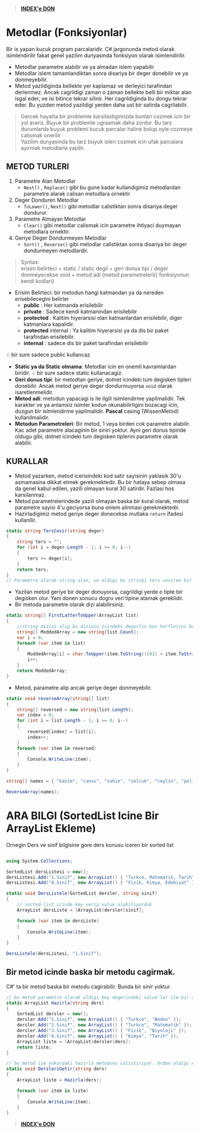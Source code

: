 > [**INDEX'e DON**](/README.md)

# Metodlar (Fonksiyonlar)
Bir is yapan kucuk program parcalaridir. C# jargonunda metod olarak isimlendirilir fakat genel yazilim dunyasinda fonksiyon olarak isimlendirilir. 

* Metodlar parametre alabilir ve ya almadan islem yapabilir
* Metodlar islem tamamlandiktan sonra disariya bir deger donebilir ve ya donmeyebilir.
* Metod yazildiginda bellekte yer kaplamaz ve derleyici tarafindan derlenmez. Ancak cagrildigi zaman o zaman bellekte belli bir miktar alan isgal eder, ve isi bitince tekrar silinir. Her cagrildiginda bu dongu tekrar eder. Bu yuzden metod yazildigi yerden daha ust bir satirda cagrilabilir.
> Gercek hayatta bir problemle karsilastigimizda bunlari cozmek icin bir yol arariz. Buyuk bir problemle ugrasmak daha zordur. Bu tarz durumlarda buyuk problemi kucuk parcalar haline bolup oyle cozmeye calismak onerilir.\
Yazilim dunyasinda bu tarz buyuk isleri cozmek icin ufak parcalara ayirmak metodlarla yapilir. 

## METOD TURLERI
1. Parametre Alan Metodlar
    * `Next()` , `Replace()` gibi bu gune kadar kullandigimiz metodlardan parametre alarak calisan metodlara ornektir
2. Deger Donduren Metodlar
    * `ToLower()`, `Next()` gibi metodlar calistiktan sonra disariya deger dondurur.
3. Parametre Almayan Metodlar
    * `Clear()` gibi metodlar calismak icin parametre ihtiyaci duymayan metodlara ornektir.
4. Geriye Deger Dondurmeyen Metodlar
    * `Sort()` , `Reverse()` gibi metodlar calistiktan sonra disariya bir deger dondurmeyen metodlardir.

>Syntax:\
erisim belirteci + static / static degil + geri donus tipi / deger donmeyecekse void + metod adi (metod parametreleri){ fonksiyonun kendi kodlari}

* Erisim Belirteci: bir metodun hangi katmandan ya da nereden erisebilecegini belirler
    * **public** : Her katmanda erisilebilir
    * **private** : Sadece kendi katmanindan erisilebilir
    * **protected** : Kalitim hiyerarsisi olan katmanlardan erisilebilir, diger katmanlara kapalidir.
    * **protected** internal : Ya kalitim hiyerarsisi ya da dis bir paket tarafindan erisilebilir.
    * **internal** : sadece dis bir paket tarafindan erisilebilir

:bulb: bir sure sadece public kullancaz

* **Static ya da Static olmama**: Metodlar icin en onemli kavramlardan biridir.
:bulb: bir sure sadece static kullanacagiz.
* **Geri donus tipi**: bir metodtan geriye, dotnet icindeki tum degisken tipleri donebilir. Ancak metod geriye deger dondurmuyorsa `void` olarak isaretlenmelidir.
* **Metod adi**: metodun yapacagi is ile ilgili isimlendirme yapilmalidir. Tek karakter ve ya anlamsiz isimler kodun okunabilirligini bozacagi icin, duzgun bir isimlendirme yapilmalidir. **Pascal** casing (WissenMetod) kullanilmalidir. 
* **Metodun Parametreleri**: Bir metod, 1 veya birden cok parametre alabilir. Kac adet parametre alacaginin bir siniri yoktur. Ayni geri donus tipinde oldugu gibi, dotnet icindeki tum degisken tiplerini parametre olarak alabilir.

## KURALLAR
* Metod yazarken, metod icerisindeki kod satir sayisinin yaklasik 30'u asmamasina dikkat etmek gerekmektedir. Bu bir hataya sebep olmasa da genel kabul edilen, yazili olmayan kural 30 satirdir. Fazlasi hos karsilanmaz.
* Metod parametrelerindede yazili olmayan baska bir kural olarak, metod parametre sayisi 4'u geciyorsa buna onlem alinmasi gerekmektedir. 
* Hazirladigimiz metod geriye deger donecekse mutlaka `return` ifadesi kullanilir. 
```C#
static string TersCevir(string deger)
{
    string ters = "";
    for (int i = deger.Length - 1; i >= 0; i--)
    {
        ters += deger[i];
    }
    return ters;
}
// Parametre olarak string alan, ve aldigi bu stringi ters ceviren bir fonskiyon hazirladik
```
* Yazilan metod geriye bir deger donuyorsa, cagrildigi yerde o tipte bir degisken olur. Yani donen sonucu dogru veri tipine atamak gereklidir. 
* Bir metoda parametre olarak dizi alabilirsiniz.
```C#
static string[] FirstLatterToUpper(ArrayList list)
{
    //string dizisi alip bu dizinin icindeki degerlin bas harflerini buyuk yapip geri donemlim
    string[] ModdedArray = new string[list.Count];
    var i = 0;
    foreach (var item in list)
    {
        ModdedArray[i] = char.ToUpper(item.ToString()[0]) + item.ToString().Substring(1);
        i++;
    }
    return ModdedArray;
}
```
* Metod, parametre alip ancak geriye deger donmeyebilir. 
```C#
static void reverseArray(string[] list)
{
    string[] reversed = new string[list.Length];
    var index = 0;
    for (int i = list.Length - 1; i >= 0; i--)
    {
        reversed[index] = list[i];
        index++;
    }
    foreach (var item in reversed)
    {
        Console.WriteLine(item);
    }
}

string[] names = { "kasim", "cansu", "sahin", "selcuk", "ceylin", "pelin", "orhan" };

ReverseArray(names);
```
# ARA BILGI (SortedList Icine Bir ArrayList Ekleme)
Ornegin Ders ve sinif bilgisine gore ders konusu iceren bir sorted list 
```C#

using System.Collections;

SortedList dersListesi = new();
dersListesi.Add("1.Sinif", new ArrayList() { "Turkce, Matematik, Tarih" });
dersListesi.Add("9.Sinif", new ArrayList() { "Fizik, Kimya, Edebiyat" });

static void DersListele(SortedList dersler, string sinif)
{
    // sorted list icinde key verip value alabiliyorduk
    ArrayList dersListe = (ArrayList)dersler[sinif];

    foreach (var item in dersListe)
    {
        Console.WriteLine(item);
    }
}

DersListele(dersListesi, "1.Sinif");
```

## Bir metod icinde baska bir metodu cagirmak.
C#' ta bir metod baska bir metodu cagirabilir. Bunda bir sinir yoktur.

```C#
// bu metod parametre olarak aldigi key degerindeki value'lar ile bir arraylist hazirlayip onu geri donduruyor
static ArrayList Hazirla(string ders)
{
    SortedList dersler = new();
    dersler.Add("1.Sinif", new ArrayList() { "Turkce", "Beden" });
    dersler.Add("2.Sinif", new ArrayList() { "Turkce", "Matematik" });
    dersler.Add("3.Sinif", new ArrayList() { "Fizik", "Biyoloji" });
    dersler.Add("4.Sinif", new ArrayList() { "Kimya", "Tarih" });
    ArrayList liste = (ArrayList)dersler[ders];
    return liste;
}

// bu metod ise yukardaki hazirla metodunu calistiriyor. Ordan aldigi ArrayListi ekrana yazdiriyor. 
static void DersleriGetir(string ders)
{
    ArrayList liste = Hazirla(ders);

    foreach (var item in liste)
    {
        Console.WriteLine(item);
    }
}
```

> [**INDEX'e DON**](/README.md)